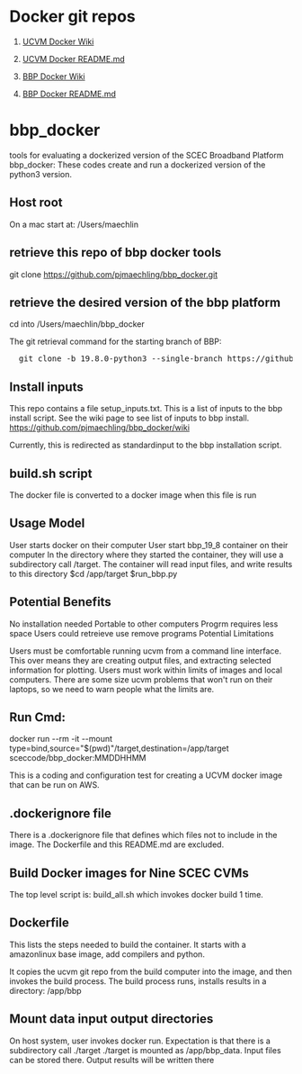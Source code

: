 # Docker git repos
1. [UCVM Docker Wiki](https://github.com/sceccode/ucvm_docker/wiki)
2. [UCVM Docker README.md](https://github.com/sceccode/ucvm_docker)

3. [BBP Docker Wiki](https://github.com/pjmaechling/bbp_docker/wiki)
4. [BBP Docker README.md](https://github.com/sceccode/bbp_docker)

# bbp_docker
tools for evaluating a dockerized version of the SCEC Broadband Platform
bbp_docker: These codes create and run a dockerized version of the python3 version.

## Host root
On a mac start at:
/Users/maechlin

## retrieve this repo of bbp docker tools
git clone https://github.com/pjmaechling/bbp_docker.git

## retrieve the desired version of the bbp platform
cd into /Users/maechlin/bbp_docker

The git retrieval command for the starting branch of BBP:
<pre>
  git clone -b 19.8.0-python3 --single-branch https://github.com/SCECcode/bbp.git
</pre>

## Install inputs
This repo contains a file setup_inputs.txt.
This is a list of inputs to the bbp install script.
See the wiki page to see list of inputs to bbp install.
https://github.com/pjmaechling/bbp_docker/wiki

Currently, this is redirected as standardinput to the bbp installation script.

## build.sh script
The docker file is converted to a docker image when this file is run


## Usage Model
User starts docker on their computer
User start bbp_19_8 container on their computer
In the directory where they started the container, they will use a subdirectory call /target.
The container will read input files, and write results to this directory
$cd /app/target
$run_bbp.py

## Potential Benefits

No installation needed Portable to other computers Progrm requires less space Users could retreieve use remove programs
Potential Limitations

Users must be comfortable running ucvm from a command line interface. This over means they are creating output files, and extracting selected information for plotting.
Users must work within limits of images and local computers. There are some size ucvm problems that won't run on their laptops, so we need to warn people what the limits are.


## Run Cmd:
docker run --rm -it --mount type=bind,source="$(pwd)"/target,destination=/app/target  sceccode/bbp_docker:MMDDHHMM

This is a coding and configuration test for creating a UCVM docker image that can be run on AWS.

## .dockerignore file
There is a .dockerignore file that defines which files not to include in the image. The Dockerfile and this README.md are excluded.

## Build Docker images for Nine SCEC CVMs
The top level script is: build_all.sh which invokes docker build 1 time.

## Dockerfile
This lists the steps needed to build the container. It starts with a amazonlinux base image, add compilers and python.

It copies the ucvm git repo from the build computer into the image, and then invokes the build process. The build process runs, installs results in a directory: /app/bbp

## Mount data input output directories
On host system, user invokes docker run. Expectation is that there is a subdirectory call ./target
./target is mounted as /app/bbp_data.
Input files can be stored there.
Output results will be written there

